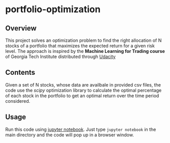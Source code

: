 # portfolio-optimization

## Overview

This project solves an optimization problem to find the right allocation of N stocks of a portfolio that maximizes the expected return for a given risk level. 
The approach is inspired by the **Machine Learning for Trading course** of Georgia Tech Institute distributed through [Udacity](https://classroom.udacity.com/courses/ud501) 


## Contents

Given a set of N stocks, whose data are availbale in provided csv files, the code use the *scipy* optimization library to calculate the optimal percentage of each stock in the portfolio to get an optimal return over the time period considered. 


## Usage

Run this code using [jupyter notebook](http://jupyter.readthedocs.io/en/latest/install.html). Just type `jupyter notebook` in the main directory and the code will pop up in a browser window. 

